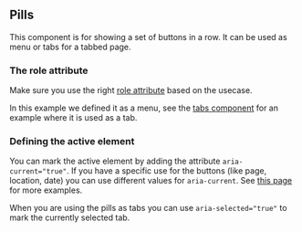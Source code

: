 ## Pills

This component is for showing a set of buttons in a row. It can be used as menu or tabs for a tabbed page.

### The role attribute

Make sure you use the right [role attribute](https://developer.mozilla.org/en-US/docs/Web/Accessibility/ARIA/ARIA_Techniques#Roles) based on the usecase.

In this example we defined it as a menu, see the [tabs component](tabs--pills) for an example where it is used as a tab.

### Defining the active element

You can mark the active element by adding the attribute `aria-current="true"`. If you have a specific use for the buttons (like page, location, date) you can use different values for `aria-current`. See [this page](http://design-patterns.tink.uk/aria-current/) for more examples.

When you are using the pills as tabs you can use `aria-selected="true"` to mark the currently selected tab.
